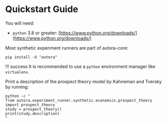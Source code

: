 # Quickstart Guide

You will need:

- `python` 3.8 or greater: [https://www.python.org/downloads/](https://www.python.org/downloads/)

Most synthetic experiment runners are part of autora-core:

```shell
pip install -U "autora"
```

!!! success
    It is recommended to use a `python` environment manager like `virtualenv`.

Print a description of the prospect theory model by Kahneman and Tversky by running:
```shell
python -c "
from autora.experiment_runner.synthetic.economics.prospect_theory import prospect_theory
study = prospect_theory()
print(study.description)
"
```